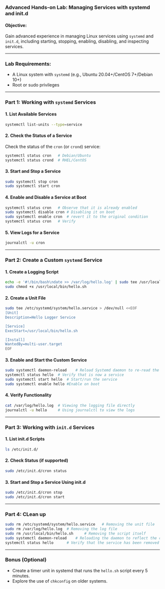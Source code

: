 
### **Advanced Hands-on Lab: Managing Services with systemd and init.d**

#### **Objective:**
Gain advanced experience in managing Linux services using `systemd` and `init.d`, including starting, stopping, enabling, disabling, and inspecting services.

---

### **Lab Requirements:**
- A Linux system with `systemd` (e.g., Ubuntu 20.04+/CentOS 7+/Debian 10+)
- Root or sudo privileges

---

### **Part 1: Working with `systemd` Services**

#### **1. List Available Services**
```bash
systemctl list-units --type=service
```

#### **2. Check the Status of a Service**
Check the status of the `cron` (or `crond`) service:
```bash
systemctl status cron   # Debian/Ubuntu
systemctl status crond  # RHEL/CentOS
```

#### **3. Start and Stop a Service**
```bash
sudo systemctl stop cron
sudo systemctl start cron
```

#### **4. Enable and Disable a Service at Boot**
```bash
systemctl status cron	# Observe that it is already enabled
sudo systemctl disable cron	# Disabling it on boot
sudo systemctl enable cron	# revert it to the original condition
systemctl status cron	# Verify
```

#### **5. View Logs for a Service**
```bash
journalctl -u cron
```

---

### **Part 2: Create a Custom `systemd` Service**

#### **1. Create a Logging Script**
```bash
echo -e '#!/bin/bash\ndate >> /var/log/hello.log' | sudo tee /usr/local/bin/hello.sh
sudo chmod +x /usr/local/bin/hello.sh
```

#### **2. Create a Unit File**
```bash
sudo tee /etc/systemd/system/hello.service > /dev/null <<EOF
[Unit]
Description=Hello Logger Service

[Service]
ExecStart=/usr/local/bin/hello.sh

[Install]
WantedBy=multi-user.target
EOF
```

#### **3. Enable and Start the Custom Service**
```bash
sudo systemctl daemon-reload	# Reload Systemd daemon to re-read the list of services and thus see  our new service called hello
systemctl status hello	# Verify that is now a service
sudo systemctl start hello	# Start/run the service
sudo systemctl enable hello	#Enable on boot
```

#### **4. Verify Functionality**
```bash
cat /var/log/hello.log	# Viewing the logging file directly
journalctl -u hello		# Using journalctl to view the logs
```

---

### **Part 3: Working with `init.d` Services**

#### **1. List init.d Scripts**
```bash
ls /etc/init.d/
```
#### **2. Check Status (if supported)**
```bash
sudo /etc/init.d/cron status
```
#### **3. Start and Stop a Service Using init.d**
```bash
sudo /etc/init.d/cron stop
sudo /etc/init.d/cron start
```
---

### **Part 4: CLean up**
```bash
sudo rm /etc/systemd/system/hello.service	# Removing the unit file
sudo rm /var/log/hello.log	# Removing the log file
sudo rm /usr/local/bin/hello.sh		# Removing the script itself
sudo systemctl daemon-reload	# Reloading the daemon to reflect the changes
systemctl status hello		# Verify that the service has been removed
```

---

### **Bonus (Optional)**
- Create a timer unit in systemd that runs the `hello.sh` script every 5 minutes.
- Explore the use of `chkconfig` on older systems.
